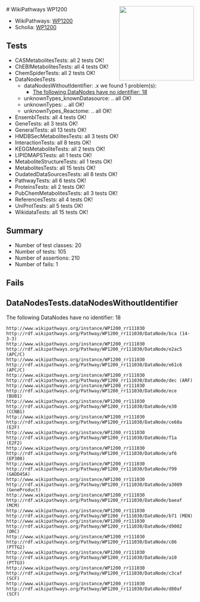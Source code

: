 <img style="float: right; width: 200px" src="https://upload.wikimedia.org/wikipedia/commons/thumb/8/83/Wplogo_with_text_500.png/640px-Wplogo_with_text_500.png" />
# WikiPathways WP1200

* WikiPathways: [WP1200](https://new.wikipathways.org/pathways/WP1200)
* Scholia: [WP1200](https://scholia.toolforge.org/wikipathways/WP1200)
## Tests
* CASMetabolitesTests: all 2 tests OK!
* ChEBIMetabolitesTests: all 4 tests OK!
* ChemSpiderTests: all 2 tests OK!
* DataNodesTests
    * dataNodesWithoutIdentifier: .x we found 1 problem(s):
        * [The following DataNodes have no identifier: 18](#8792c498)
    * unknownTypes_knownDatasource: .. all OK!
    * unknownTypes: .. all OK!
    * unknownTypes_Reactome: .. all OK!
* EnsemblTests: all 4 tests OK!
* GeneTests: all 3 tests OK!
* GeneralTests: all 13 tests OK!
* HMDBSecMetabolitesTests: all 3 tests OK!
* InteractionTests: all 8 tests OK!
* KEGGMetaboliteTests: all 2 tests OK!
* LIPIDMAPSTests: all 1 tests OK!
* MetaboliteStructureTests: all 1 tests OK!
* MetabolitesTests: all 15 tests OK!
* OudatedDataSourcesTests: all 8 tests OK!
* PathwayTests: all 6 tests OK!
* ProteinsTests: all 2 tests OK!
* PubChemMetabolitesTests: all 3 tests OK!
* ReferencesTests: all 4 tests OK!
* UniProtTests: all 5 tests OK!
* WikidataTests: all 15 tests OK!


## Summary

* Number of test classes: 20
* Number of tests: 105
* Number of assertions: 210
* Number of fails: 1

## Fails

<a name="8792c498" />

## DataNodesTests.dataNodesWithoutIdentifier

The following DataNodes have no identifier: 18
```
http://www.wikipathways.org/instance/WP1200_rr111030 http://rdf.wikipathways.org/Pathway/WP1200_rr111030/DataNode/bca (14-3-3)
http://www.wikipathways.org/instance/WP1200_rr111030 http://rdf.wikipathways.org/Pathway/WP1200_rr111030/DataNode/e2ac5 (APC/C)
http://www.wikipathways.org/instance/WP1200_rr111030 http://rdf.wikipathways.org/Pathway/WP1200_rr111030/DataNode/e61c6 (APC/C)
http://www.wikipathways.org/instance/WP1200_rr111030 http://rdf.wikipathways.org/Pathway/WP1200_rr111030/DataNode/dec (ARF)
http://www.wikipathways.org/instance/WP1200_rr111030 http://rdf.wikipathways.org/Pathway/WP1200_rr111030/DataNode/ece (BUB1)
http://www.wikipathways.org/instance/WP1200_rr111030 http://rdf.wikipathways.org/Pathway/WP1200_rr111030/DataNode/e30 (CCNB1)
http://www.wikipathways.org/instance/WP1200_rr111030 http://rdf.wikipathways.org/Pathway/WP1200_rr111030/DataNode/ce68a (E2F)
http://www.wikipathways.org/instance/WP1200_rr111030 http://rdf.wikipathways.org/Pathway/WP1200_rr111030/DataNode/f1a (E2F2)
http://www.wikipathways.org/instance/WP1200_rr111030 http://rdf.wikipathways.org/Pathway/WP1200_rr111030/DataNode/af6 (EP300)
http://www.wikipathways.org/instance/WP1200_rr111030 http://rdf.wikipathways.org/Pathway/WP1200_rr111030/DataNode/f99 (GADD45A)
http://www.wikipathways.org/instance/WP1200_rr111030 http://rdf.wikipathways.org/Pathway/WP1200_rr111030/DataNode/a3089 (GeneProduct)
http://www.wikipathways.org/instance/WP1200_rr111030 http://rdf.wikipathways.org/Pathway/WP1200_rr111030/DataNode/baeaf (MCM)
http://www.wikipathways.org/instance/WP1200_rr111030 http://rdf.wikipathways.org/Pathway/WP1200_rr111030/DataNode/b71 (MEN)
http://www.wikipathways.org/instance/WP1200_rr111030 http://rdf.wikipathways.org/Pathway/WP1200_rr111030/DataNode/d9002 (ORC)
http://www.wikipathways.org/instance/WP1200_rr111030 http://rdf.wikipathways.org/Pathway/WP1200_rr111030/DataNode/c86 (PTTG2)
http://www.wikipathways.org/instance/WP1200_rr111030 http://rdf.wikipathways.org/Pathway/WP1200_rr111030/DataNode/a10 (PTTG3)
http://www.wikipathways.org/instance/WP1200_rr111030 http://rdf.wikipathways.org/Pathway/WP1200_rr111030/DataNode/c3caf (SCF)
http://www.wikipathways.org/instance/WP1200_rr111030 http://rdf.wikipathways.org/Pathway/WP1200_rr111030/DataNode/d80af (SCF)
```

